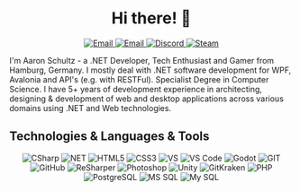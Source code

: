 <h1 align="center"> Hi there! 👋 </h1>
<p align="center" align='right'>
  <a target="_blank" href="https://aaronschultz.de">
    <img alt="Email" src="https://img.shields.io/badge/aaronschultz.de-023e8a.svg?&style=for-the-badge&logo=Google-Chrome&logoColor=white" />
  </a>
  <a target="_blank" href="mailto:info@aaronschultz.de">
    <img alt="Email" src="https://img.shields.io/badge/Email-023e8a.svg?&style=for-the-badge&logo=Microsoft-Outlook&logoColor=white" />
  </a>
  <a target="_blank" href="https://discordapp.com/users/149604348366815233">
    <img alt="Discord" src="https://img.shields.io/badge/Triky313%231831-023e8a.svg?&style=for-the-badge&logo=Discord&logoColor=white" />
  </a>
  <a target="_blank" href="https://steamcommunity.com/id/triky313/">
    <img alt="Steam" src="https://img.shields.io/badge/Steam-023e8a.svg?&style=for-the-badge&logo=Steam&logoColor=white" />
  </a>
</p>
I'm Aaron Schultz - a .NET Developer, Tech Enthusiast and Gamer from Hamburg, Germany. I mostly deal with .NET software development for WPF, Avalonia and API's (e.g. with RESTFul). Specialist Degree in Computer Science. I have 5+ years of development experience in architecting, designing & development of web and desktop applications across various domains using .NET and Web technologies.

## Technologies & Languages & Tools
<p align="center" align='right'>
  <img alt="CSharp" src="https://img.shields.io/badge/c%23%20-%23009554.svg?&style=for-the-badge&logo=c-sharp&logoColor=white" /> 
  <img alt="NET" src="https://img.shields.io/badge/-.NET-5C2D91?style=for-the-badge&logo=%2ENET&logoColor=white" />
  <img alt="HTML5" src="https://img.shields.io/badge/html5-E34F26.svg?&style=for-the-badge&logo=html5&logoColor=white" />
  <img alt="CSS3" src="https://img.shields.io/badge/css3-1572B6.svg?&style=for-the-badge&logo=css3&logoColor=white" />
  <img alt="VS" src="https://img.shields.io/badge/VS-323330.svg?&style=for-the-badge&logo=Visual Studio&logoColor=%239055A2" />
  <img alt="VS Code" src="https://img.shields.io/badge/-VS Code-007ACC?style=for-the-badge&logo=visual-studio-code&logoColor=white" />
  <img alt="Godot" src="https://img.shields.io/badge/Godot-5586b6.svg?&style=for-the-badge&logo=godot-engine&logoColor=white" />
  <img alt="GIT" src="https://img.shields.io/badge/git%20-%23F05033.svg?&style=for-the-badge&logo=git&logoColor=white" /> 
  <img alt="GitHub" src="https://img.shields.io/badge/GitHub-121011.svg?&style=for-the-badge&logo=github&logoColor=white" />
  <img alt="ReSharper" src="https://img.shields.io/badge/Resharper-121011.svg?&style=for-the-badge&logo=JetBrains&logoColor=white" />
  <img alt="Photoshop" src="https://img.shields.io/badge/Photoshop-071d33.svg?&style=for-the-badge&logo=adobe-Photoshop&logoColor=53a1f2" />
  <img alt="Unity" src="https://img.shields.io/badge/Unity-121011.svg?&style=for-the-badge&logo=Unity&logoColor=white" />
  <img alt="GitKraken" src="https://img.shields.io/badge/GitKraken-187b72.svg?&style=for-the-badge&logo=GitKraken&logoColor=white" />
  <img alt="PHP" src="https://img.shields.io/badge/PHP-333b5d.svg?&style=for-the-badge&logo=PHP&logoColor=white" />
  <img alt="PostgreSQL" src="https://img.shields.io/badge/-PostgreSQL-4479A1?style=for-the-badge&logo=postgresql&logoColor=black&textColor=black" />
  <img alt="MS SQL" src="https://img.shields.io/badge/-MS SQL-f7f7f7?style=for-the-badge&logo=microsoft-sql-server&logoColor=black&textColor=black" />
  <img alt="My SQL" src="https://img.shields.io/badge/-MySQL-2f6d88?style=for-the-badge&logo=mysql&logoColor=white&textColor=black" />
</p>
